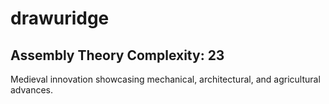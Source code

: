 # drawuridge

## Assembly Theory Complexity: 23
Medieval innovation showcasing mechanical, architectural, and agricultural advances.
